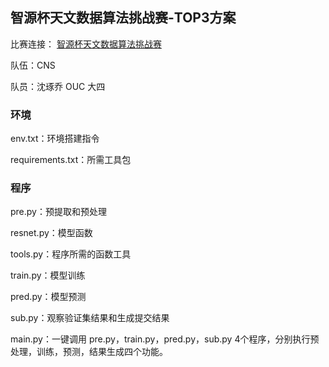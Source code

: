 ## 智源杯天文数据算法挑战赛-TOP3方案
比赛连接： [智源杯天文数据算法挑战赛](https://www.biendata.xyz/competition/astrodata2019/)

队伍：CNS 

队员：沈琢乔 OUC 大四

### 环境

env.txt：环境搭建指令

requirements.txt：所需工具包

### 程序

pre.py：预提取和预处理

resnet.py：模型函数

tools.py：程序所需的函数工具

train.py：模型训练

pred.py：模型预测

sub.py：观察验证集结果和生成提交结果

main.py：一键调用 pre.py，train.py，pred.py，sub.py 4个程序，分别执行预处理，训练，预测，结果生成四个功能。

